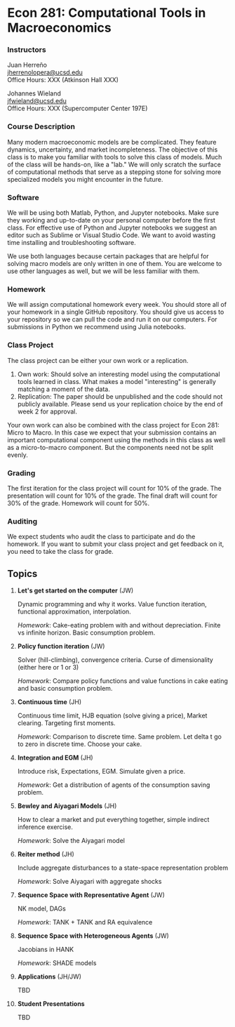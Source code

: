 # Econ 281: Computational Tools in Macroeconomics

### Instructors
Juan Herreño \
jherrenolopera@ucsd.edu \
Office Hours: XXX (Atkinson Hall XXX)

Johannes Wieland \
jfwieland@ucsd.edu \
Office Hours: XXX (Supercomputer Center 197E)

### Course Description
Many modern macroeconomic models are be complicated. They feature dynamics, uncertainty, and market incompleteness. The objective of this class is to make you familiar with tools to solve this class of models. Much of the class will be hands-on, like a "lab." We will only scratch the surface of computational methods that serve as a stepping stone for solving more specialized models you might encounter in the future.

### Software

We will be using both Matlab, Python, and Jupyter notebooks. Make sure they working and up-to-date on your personal computer before the first class. For effective use of Python and Jupyter notebooks we suggest an editor such as Sublime or Visual Studio Code. We want to avoid wasting time installing and troubleshooting software.

We use both languages because certain packages that are helpful for solving macro models are only written in one of them. You are welcome to use other languages as well, but we will be less familiar with them. 

### Homework 

We will assign computational homework every week. You should store all of your homework in a single GitHub repository. You should give us access to your repository so we can pull the code and run it on our computers. For submissions in Python we recommend using Julia notebooks. 

### Class Project 

The class project can be either your own work or a replication. 
1. Own work: Should solve an interesting model using the computational tools learned in class. What makes a model "interesting" is generally matching a moment of the data.
2. Replication: The paper should be unpublished and the code should not publicly available. Please send us your replication choice by the end of week 2 for approval.

Your own work can also be combined with the class project for Econ 281: Micro to Macro. In this case we expect that your submission contains an important computational component using the methods in this class as well as a micro-to-macro component. But the components need not be split evenly.

### Grading

The first iteration for the class project will count for 10% of the grade. The presentation will count for 10% of the grade. The final draft will count for 30% of the grade. Homework will count for 50%.

### Auditing

We expect students who audit the class to participate and do the homework. If you want to submit your class project and get feedback on it, you need to take the class for grade.

## Topics

1. **Let's get started on the computer** (JW)

    Dynamic programming and why it works. Value function iteration, functional approximation, interpolation.

    *Homework*: Cake-eating problem with and without depreciation. Finite vs infinite horizon. Basic consumption problem.

2. **Policy function iteration** (JW)

    Solver (hill-climbing), convergence criteria. Curse of dimensionality (either here or 1 or 3)

    *Homework*: Compare policy functions and value functions in cake eating and basic consumption problem.

3. **Continuous time** (JH)

    Continuous time limit, HJB equation (solve giving a price), Market clearing. Targeting first moments.

    *Homework*: Comparison to discrete time. Same problem. Let delta t go to zero in discrete time. Choose your cake.

4. **Integration and EGM** (JH)

    Introduce risk, Expectations, EGM. Simulate given a price.

    *Homework*: Get a distribution of agents of the consumption saving problem.

5. **Bewley and Aiyagari Models** (JH)

    How to clear a market and put everything together, simple indirect inference exercise.

    *Homework*: Solve the Aiyagari model

6. **Reiter method** (JH)

    Include aggregate disturbances to a state-space representation problem

    *Homework*: Solve Aiyagari with aggregate shocks

7. **Sequence Space	with Representative Agent** (JW)

    NK model, DAGs

    *Homework*: TANK + TANK and RA equivalence


8. **Sequence Space	with Heterogeneous Agents** (JW)

    Jacobians in HANK

    *Homework*: SHADE models

9. **Applications** (JH/JW)

    TBD

10. **Student Presentations**

    TBD    